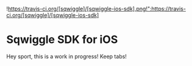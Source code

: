 !https://travis-ci.org/[sqwiggle]/[sqwiggle-ios-sdk].png!":https://travis-ci.org/[sqwiggle]/[sqwiggle-ios-sdk]

Sqwiggle SDK for iOS
================

Hey sport, this is a work in progress! Keep tabs!
